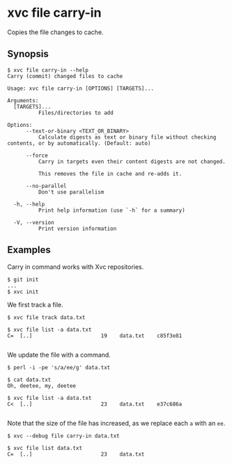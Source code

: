 # xvc file carry-in

Copies the file changes to cache. 

## Synopsis

```console
$ xvc file carry-in --help
Carry (commit) changed files to cache

Usage: xvc file carry-in [OPTIONS] [TARGETS]...

Arguments:
  [TARGETS]...
          Files/directories to add

Options:
      --text-or-binary <TEXT_OR_BINARY>
          Calculate digests as text or binary file without checking contents, or by automatically. (Default: auto)

      --force
          Carry in targets even their content digests are not changed.
          
          This removes the file in cache and re-adds it.

      --no-parallel
          Don't use parallelism

  -h, --help
          Print help information (use `-h` for a summary)

  -V, --version
          Print version information

```


## Examples

Carry in command works with Xvc repositories. 

```console
$ git init
...
$ xvc init

```

We first track a file.
```console
$ xvc file track data.txt

$ xvc file list -a data.txt
C=	[..] 	                  19	data.txt	c85f3e81


```

We update the file with a command. 

```console
$ perl -i -pe 's/a/ee/g' data.txt

$ cat data.txt
Oh, deetee, my, deetee

$ xvc file list -a data.txt
C<	[..] 	                  23	data.txt	e37c686a


```

Note that the size of the file has increased, as we replace each `a` with an `ee`. 


```console
$ xvc --debug file carry-in data.txt

$ xvc file list data.txt
C=	[..] 	                  23	data.txt


```
